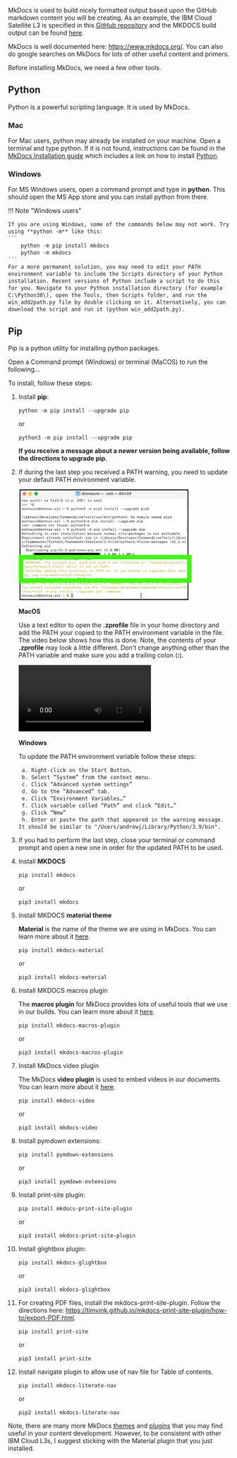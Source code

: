 MkDocs is used to build nicely formatted output based upon the GitHub markdown content you will be creating.
As an example, the IBM Cloud Satellite L3 is specified in this <a href="https://github.com/IBM/SalesEnablement-Satellite-L3" target="_blank">GitHub repository</a> and the MKDOCS build output can be found <a href="https://ibm.github.io/SalesEnablement-Satellite-L3/" target="_blank">here</a>.

MkDocs is well documented here: <a href="https://www.mkdocs.org/" target="_blank">https://www.mkdocs.org/</a>.
You can also do google searches on MkDocs for lots of other useful content and primers. 

Before installing MkDocs, we need a few other tools.

## Python

Python is a powerful scripting language. It is used by MkDocs.

### Mac
For Mac users, python may already be installed on your machine.  Open a terminal and type python. If it is not found, instructions can be found in the <a href="https://www.mkdocs.org/user-guide/installation/" target="_blank">MkDocs Installation guide</a> which includes a link on how to install <a href="https://www.python.org/" target="_blank">Python</a>.

### Windows
For MS Windows users, open a command prompt and type in **python**. This should open the MS App store and you can install python from there.

!!! Note "Windows users"
    
    If you are using Windows, some of the commands below may not work. Try using **python -m** like this:
    ```
        python -m pip install mkdocs
        python -m mkdocs
    ```
    For a more permanent solution, you may need to edit your PATH environment variable to include the Scripts directory of your Python installation. Recent versions of Python include a script to do this for you. Navigate to your Python installation directory (for example C:\Python38\), open the Tools, then Scripts folder, and run the win_add2path.py file by double clicking on it. Alternatively, you can download the script and run it (python win_add2path.py).

## Pip

Pip is a python utility for installing python packages. 

Open a Command prompt (Windows) or terminal (MaCOS) to run the following...

To install, follow these steps:

1. Install **pip**:

    ```
    python -m pip install --upgrade pip
    ```
    or
    ```
    python3 -m pip install --upgrade pip
    ```

    **If you receive a message about a newer version being available, follow the directions to upgrade pip.**

2. If during the last step you received a PATH warning, you need to update your default PATH environment variable.

    ![](_attachments/pipError.png)

    **MacOS**

    Use a text editor to open the **.zprofile** file in your home directory and add the PATH your copied to the PATH environment variable in the file. The video below shows how this is done. Note, the contents of your **.zprofile** may look a little different. Don't change anything other than the PATH variable and make sure you add a trailing colon (**:**).

    ![type:video](_videos/SetPath.mp4)

    **Windows**

    To update the PATH environment variable follow these steps:
    
        a. Right-click on the Start Button.
        b. Select “System” from the context menu.
        c. Click “Advanced system settings”
        d. Go to the “Advanced” tab.
        e. Click “Environment Variables…”
        f. Click variable called “Path” and click “Edit…”
        g. Click “New”
        h. Enter or paste the path that appeared in the warning message. It should be similar to "/Users/andrewj/Library/Python/3.9/bin".

3. If you had to perform the last step, close your terminal or command prompt and open a new one in order for the updated PATH to be used.

4. Install **MKDOCS**

    ```
    pip install mkdocs
    ```

    or

    ```
    pip3 install mkdocs
    ```



5. Install MKDOCS **material theme**

    **Material** is the name of the theme we are using in MkDocs.  You can learn more about it <a href="https://squidfunk.github.io/mkdocs-material/" target="_blank">here</a>.

    ```
    pip install mkdocs-material
    ```

    or 

    ```
    pip3 install mkdocs-material
    ```

6. Install MKDOCS macros plugin

    The **macros plugin** for MkDocs provides lots of useful tools that we use in our builds.  You can learn more about it <a href="https://mkdocs-macros-plugin.readthedocs.io/en/latest/" target="_blank">here</a>.

    ```
    pip install mkdocs-macros-plugin
    ```

    or 

    ```
    pip3 install mkdocs-macros-plugin
    ```

7. Install MkDocs video plugin

    The MkDocs **video plugin** is used to embed videos in our documents.  You can learn more about it <a href="https://pypi.org/project/mkdocs-video/" target="_blank">here</a>.

    ```
    pip install mkdocs-video
    ```

    or

    ```
    pip3 install mkdocs-video
    ```

8. Install pymdown extensions:

    ```
    pip install pymdown-extensions
    ```

    or 

    ```
    pip3 install pymdown-extensions
    ```

9. Install print-site plugin:

    ```
    pip install mkdocs-print-site-plugin 
    ```
    
    or
    
    ```
    pip3 install mkdocs-print-site-plugin 
    ```
    
10. Install glightbox plugin:

    ```
    pip install mkdocs-glightbox
    ```

    or

    ```
    pip3 install mkdocs-glightbox
    ```

11. For creating PDF files, install the mkdocs-print-site-plugin. Follow the directions here: <a href="https://timvink.github.io/mkdocs-print-site-plugin/how-to/export-PDF.html" target="_blank">https://timvink.github.io/mkdocs-print-site-plugin/how-to/export-PDF.html</a>.

    ```
    pip install print-site
    ```

    or

    ```
    pip3 install print-site
    ```

12. Install navigate plugin to allow use of nav file for Table of contents.

    ```
    pip install mkdocs-literate-nav
    ```

    or 

    ```
    pip2 install mkdocs-literate-nav
    ```
Note, there are many more MkDocs <a href="https://github.com/mkdocs/mkdocs/wiki/MkDocs-Themes" target="_blank">themes</a> and <a href="https://github.com/mkdocs/catalog" target="_blank">plugins</a> that you may find useful in your content development.  However, to be consistent with other IBM Cloud L3s, I suggest sticking with the Material plugin that you just installed.
